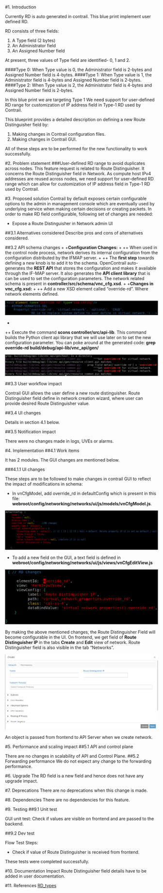 
#1. Introduction

Currently RD is auto generated in contrail. This blue print implement user defined RD.

RD consists of three fields:

1) A Type field (2 bytes)
2) An Administrator field
3) An Assigned Number field

At present, three values of Type field are identified- 0, 1 and 2.

####Type 0: When Type value is 0, the Administrator field is 2-bytes and Assigned Number field is 4-bytes.
####Type 1: When Type value is 1, the Administrator field is 4-bytes and Assigned Number field is 2-bytes.
####Type 2: When Type value is 2, the Administrator field is 4-bytes and Assigned Number field is 2-bytes.

In this blue print we are targeting Type 1
We need support for user-defined RD range for customization of IP address field in Type-1 RD used by Contrail.

This blueprint provides a detailed description on defining a new Route Distinguisher field by:

1. Making changes in Contrail configuration files.
2. Making changes in Contrail GUI.

All of these steps are to be performed for the new functionality to work successfully.

#2. Problem statement
###User-defined RD range to avoid duplicates across nodes.
This feature request is related to Route Distinguisher. It concerns the Route Distinguisher field in Network. As compute host IPv4 addresses are reused across nodes, we need support for user-defined RD range which can allow for customization of IP address field in Type-1 RD used by Contrail.

#3. Proposed solution
Contrail by default exposes certain configurable options to the admin in management console which are eventually used by underlying service when making certain decisions or creating packets. In order to make RD field configurable, following set of changes are needed:

+ Expose a Route Distinguisher in Network admin UI

##3.1 Alternatives considered
Describe pros and cons of alternatives considered.

##3.2 API schema changes
 +
 +**Configuration Changes:**
 +
 ++ When used in the control node process, network derives its internal configuration from the configuration distributed by the IFMAP server.
 +
 ++ The **first step** towards defining a new knob is to add it to the schema. OpenContrail auto-generates the **REST API** that stores the configuration and makes it available through the IF-MAP server. It also generates the **API client library** that is can be used to set the configuration parameters. The network related schema is present in **controller/src/schema/vnc_cfg.xsd**.
 +
 +**Changes in vnc_cfg.xsd:**
 +
 ++ Add a new XSD element called “override-rd”. Where network elements defined.
 
 ![alt text](images/sec_3.2_a.png "Img 1")
 
 +
 ++ Execute the command **scons controller/src/api-lib**. This command builds the Python client api library that we will use later on to set the new configuration parameter. You can poke around at the generated code: **grep override-rd build/debug/api-lib/vnc_api/gen/**
 
 ![alt text](images/sec_3.2_b.png "Img 2")
 
##3.3 User workflow impact

Contrail GUI allows the user define a new route distinguisher. Route Distinguisher field define in network creation wizard, where user can provide desired  Route Distinguisher value.

##3.4 UI changes

Details in section 4.1 below.

##3.5 Notification impact

There were no changes made in logs, UVEs or alarms.

#4. Implementation
##4.1  Work items

It has 2 modules. The GUI changes are mentioned below.


###4.1.1 UI changes

These steps are to be followed to make changes in contrail GUI to reflect the impact of modifications in schema:

+ In vnCfgModel, add override_rd in defaultConfig which is present in this file: **webroot/config/networking/networks/ui/js/models/vnCfgModel.js**.

![alt text](images/sec_4.1.1_a.png "Img 4")

+ To add a new field on the GUI, a text field is defined in **webroot/config/networking/networks/ui/js/views/vnCfgEditView.js**

![alt text](images/sec_4.1.1_b.png "Img 5")

By making the above mentioned changes, the Route Distinguisher Field will become configurable in the UI.
On frontend, we get field of **Route Distinguisher IP** in the tabs **Create** and **Edit** view of network. Route Distinguisher field is also visible in the tab “Networks”.

![alt text](images/rd_FE.png "Img 3")

An object is passed from frontend to API Server when we create network.


#5. Performance and scaling impact
##5.1 API and control plane

There are no changes in scalability of API and Control Plane.
##5.2 Forwarding performance
We do not expect any change to the forwarding performance.

#6. Upgrade
The RD field is a new field and hence does not have any upgrade impact.

#7. Deprecations
There are no deprecations when this change is made.

#8. Dependencies
There are no dependencies for this feature.

#9. Testing
##9.1 Unit test

GUI unit test: Check if values are visible on frontend and are passed to the backend.

##9.2 Dev test

Flow Test Steps:

+ Check if value of Route Distinguisher is received from frontend.

These tests were completed successfully.

#10. Documentation Impact
Route Distinguisher field details have to be added in user documentation.

#11. References
[RD_types](https://sites.google.com/site/amitsciscozone/home/important-tips/mpls-wiki/route-distinguisher-its-types)
